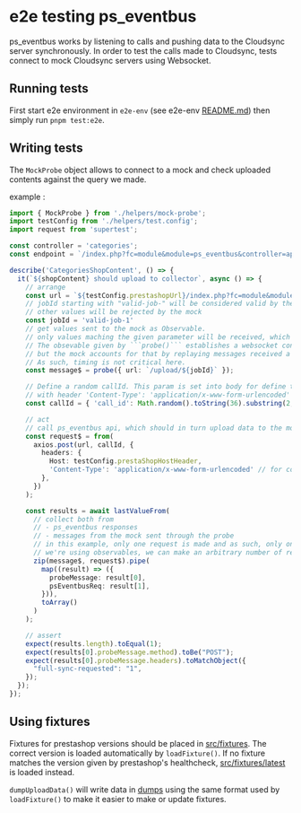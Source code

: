 # e2e testing ps_eventbus

ps_eventbus works by listening to calls and pushing data to the Cloudsync server synchronously.
In order to test the calls made to Cloudsync, tests connect to mock Cloudsync servers using Websocket.

## Running tests

First start e2e environment in ```e2e-env``` (see e2e-env [README.md](../e2e-env/README.md)) then simply run ```pnpm test:e2e```.

## Writing tests

The `MockProbe` object allows to connect to a mock and check uploaded contents against the query we made.

example :
```typescript
import { MockProbe } from './helpers/mock-probe';
import testConfig from './helpers/test.config';
import request from 'supertest';

const controller = 'categories';
const endpoint = `/index.php?fc=module&module=ps_eventbus&controller=apiFront&is_e2e=1&shop_content=${shopContent}&limit=5`;

describe('CategoriesShopContent', () => {
  it(`${shopContent} should upload to collector`, async () => {
    // arrange
    const url = `${testConfig.prestashopUrl}/index.php?fc=module&module=ps_eventbus&controller=apiFront&is_e2e=1&shop_content=${shopContent}&limit=5&full=1&job_id=${jobId}`;
    // jobId starting with "valid-job-" will be considered valid by the mock sync-api and will always return 201;
    // other values will be rejected by the mock
    const jobId = 'valid-job-1'
    // get values sent to the mock as Observable.
    // only values maching the given parameter will be received, which allows to exclude values sent by other tests.
    // The obsevable given by ```probe()``` establishes a websocket connection with the mock only on first subscribe,
    // but the mock accounts for that by replaying messages received a few seconds before.
    // As such, timing is not critical here.
    const message$ = probe({ url: `/upload/${jobId}` });

    // Define a random callId. This param is set into body for define the compat with PHP 5.6,
    // with header 'Content-Type': 'application/x-www-form-urlencoded'
    const callId = { 'call_id': Math.random().toString(36).substring(2, 11) };

    // act
    // call ps_eventbus api, which should in turn upload data to the mock.
    const request$ = from(
      axios.post(url, callId, {
        headers: {
          Host: testConfig.prestaShopHostHeader,
          'Content-Type': 'application/x-www-form-urlencoded' // for compat PHP 5.6
        },
      })
    );

    const results = await lastValueFrom(
      // collect both from
      // - ps_eventbus responses
      // - messages from the mock sent through the probe
      // in this example, only one request is made and as such, only one message should be received, but because
      // we're using observables, we can make an arbitrary number of requests.
      zip(message$, request$).pipe(
        map((result) => ({
          probeMessage: result[0],
          psEventbusReq: result[1],
        })),
        toArray()
      )
    );

    // assert
    expect(results.length).toEqual(1);
    expect(results[0].probeMessage.method).toBe("POST");
    expect(results[0].probeMessage.headers).toMatchObject({
      "full-sync-requested": "1",
    });
  });
});
```

## Using fixtures

Fixtures for prestashop versions should be placed in [src/fixtures](src/fixtures). The correct version is loaded 
automatically by ```loadFixture()```. If no fixture matches the version given by prestashop's healthcheck,
[src/fixtures/latest](src/fixtures/latest) is loaded instead.

```dumpUploadData()``` will write data in [dumps](dumps) using the same format used by ```loadFixture()```
to make it easier to make or update fixtures.
